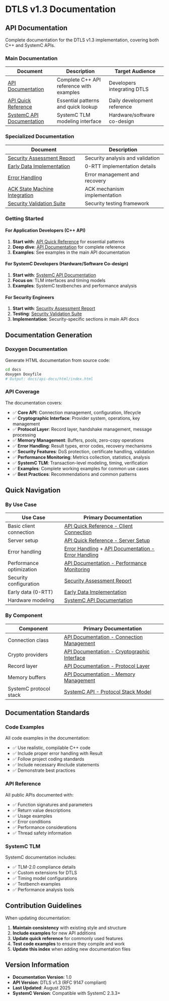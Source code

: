 # DTLS v1.3 Documentation

## API Documentation

Complete documentation for the DTLS v1.3 implementation, covering both C++ and SystemC APIs.

### Main Documentation

| Document | Description | Target Audience |
|----------|-------------|----------------|
| [API Documentation](API_DOCUMENTATION.md) | Complete C++ API reference with examples | Developers integrating DTLS |
| [API Quick Reference](API_QUICK_REFERENCE.md) | Essential patterns and quick lookup | Daily development reference |
| [SystemC API Documentation](SYSTEMC_API_DOCUMENTATION.md) | SystemC TLM modeling interface | Hardware/software co-design |

### Specialized Documentation

| Document | Description |
|----------|-------------|
| [Security Assessment Report](SECURITY_ASSESSMENT_REPORT.md) | Security analysis and validation |
| [Early Data Implementation](EARLY_DATA_IMPLEMENTATION.md) | 0-RTT implementation details |
| [Error Handling](ERROR_HANDLING.md) | Error management and recovery |
| [ACK State Machine Integration](ACK_STATE_MACHINE_INTEGRATION.md) | ACK mechanism implementation |
| [Security Validation Suite](SECURITY_VALIDATION_SUITE.md) | Security testing framework |

### Getting Started

#### For Application Developers (C++ API)

1. **Start with**: [API Quick Reference](API_QUICK_REFERENCE.md) for essential patterns
2. **Deep dive**: [API Documentation](API_DOCUMENTATION.md) for complete reference
3. **Examples**: See examples in the main API documentation

#### For SystemC Developers (Hardware/Software Co-design)

1. **Start with**: [SystemC API Documentation](SYSTEMC_API_DOCUMENTATION.md)
2. **Focus on**: TLM interfaces and timing models
3. **Examples**: SystemC testbenches and performance analysis

#### For Security Engineers

1. **Start with**: [Security Assessment Report](SECURITY_ASSESSMENT_REPORT.md)
2. **Testing**: [Security Validation Suite](SECURITY_VALIDATION_SUITE.md)
3. **Implementation**: Security-specific sections in main API docs

## Documentation Generation

### Doxygen Documentation

Generate HTML documentation from source code:

```bash
cd docs
doxygen Doxyfile
# Output: docs/api-docs/html/index.html
```

### API Coverage

The documentation covers:

- ✅ **Core API**: Connection management, configuration, lifecycle
- ✅ **Cryptographic Interface**: Provider system, operations, key management
- ✅ **Protocol Layer**: Record layer, handshake management, message processing
- ✅ **Memory Management**: Buffers, pools, zero-copy operations
- ✅ **Error Handling**: Result types, error codes, recovery mechanisms
- ✅ **Security Features**: DoS protection, certificate handling, validation
- ✅ **Performance Monitoring**: Metrics collection, statistics, analysis
- ✅ **SystemC TLM**: Transaction-level modeling, timing, verification
- ✅ **Examples**: Complete working examples for common use cases
- ✅ **Best Practices**: Recommendations and common patterns

## Quick Navigation

### By Use Case

| Use Case | Primary Documentation |
|----------|----------------------|
| Basic client connection | [API Quick Reference - Client Connection](API_QUICK_REFERENCE.md#client-connection) |
| Server setup | [API Quick Reference - Server Setup](API_QUICK_REFERENCE.md#server-setup) |
| Error handling | [Error Handling](ERROR_HANDLING.md) + [API Documentation - Error Handling](API_DOCUMENTATION.md#error-handling) |
| Performance optimization | [API Documentation - Performance Monitoring](API_DOCUMENTATION.md#performance-monitoring) |
| Security configuration | [Security Assessment Report](SECURITY_ASSESSMENT_REPORT.md) |
| Early data (0-RTT) | [Early Data Implementation](EARLY_DATA_IMPLEMENTATION.md) |
| Hardware modeling | [SystemC API Documentation](SYSTEMC_API_DOCUMENTATION.md) |

### By Component

| Component | Primary Documentation |
|-----------|----------------------|
| Connection class | [API Documentation - Connection Management](API_DOCUMENTATION.md#connection-management) |
| Crypto providers | [API Documentation - Cryptographic Interface](API_DOCUMENTATION.md#cryptographic-interface) |
| Record layer | [API Documentation - Protocol Layer](API_DOCUMENTATION.md#protocol-layer) |
| Memory buffers | [API Documentation - Memory Management](API_DOCUMENTATION.md#memory-management) |
| SystemC protocol stack | [SystemC API - Protocol Stack Model](SYSTEMC_API_DOCUMENTATION.md#protocol-stack-model) |

## Documentation Standards

### Code Examples

All code examples in the documentation:
- ✅ Use realistic, compilable C++ code
- ✅ Include proper error handling with Result<T>
- ✅ Follow project coding standards
- ✅ Include necessary #include statements
- ✅ Demonstrate best practices

### API Reference

All public APIs documented with:
- ✅ Function signatures and parameters
- ✅ Return value descriptions
- ✅ Usage examples
- ✅ Error conditions
- ✅ Performance considerations
- ✅ Thread safety information

### SystemC TLM

SystemC documentation includes:
- ✅ TLM-2.0 compliance details
- ✅ Custom extensions for DTLS
- ✅ Timing model configurations
- ✅ Testbench examples
- ✅ Performance analysis tools

## Contribution Guidelines

When updating documentation:

1. **Maintain consistency** with existing style and structure
2. **Include examples** for new API additions
3. **Update quick reference** for commonly used features  
4. **Test code examples** to ensure they compile and work
5. **Update this index** when adding new documentation files

## Version Information

- **Documentation Version**: 1.0
- **API Version**: DTLS v1.3 (RFC 9147 compliant)
- **Last Updated**: August 2025
- **SystemC Version**: Compatible with SystemC 2.3.3+